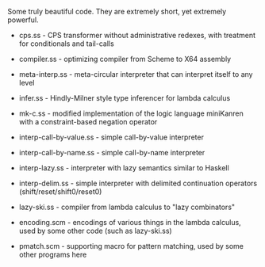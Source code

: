Some truly beautiful code. They are extremely short, yet extremely powerful.

* cps.ss - CPS transformer without administrative redexes, with
  treatment for conditionals and tail-calls

* compiler.ss - optimizing compiler from Scheme to X64 assembly

* meta-interp.ss - meta-circular interpreter that can interpret itself
  to any level

* infer.ss - Hindly-Milner style type inferencer for lambda calculus

* mk-c.ss - modified implementation of the logic language miniKanren
  with a constraint-based negation operator

* interp-call-by-value.ss - simple call-by-value interpreter

* interp-call-by-name.ss - simple call-by-name interpreter

* interp-lazy.ss - interpreter with lazy semantics similar to Haskell

* interp-delim.ss - simple interpreter with delimited continuation
  operators (shift/reset/shift0/reset0)

* lazy-ski.ss - compiler from lambda calculus to "lazy combinators"

* encoding.scm - encodings of various things in the lambda calculus,
  used by some other code (such as lazy-ski.ss)

* pmatch.scm - supporting macro for pattern matching, used by some
  other programs here
